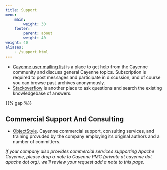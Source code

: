 ```yaml
---
title: Support
menu: 
    main:
        weight: 30   
    footer:
        parent: about
        weight: 40  
weight: 40
aliases:
    - /support.html
---
```


* [Cayenne user mailing list](/mailing-lists.html) is a place to get help from the Cayenne community and discuss general Cayenne topics. Subscription is required to post messages and participate in discussion, and of course you can browse past archives anonymously.
* [Stackoverflow](http://stackoverflow.com/questions/tagged/apache-cayenne) is another place to ask questions and search the existing knowledgebase of answers.

{{% gap %}}


## Commercial Support And Consulting

* [ObjectStyle](http://www.objectstyle.com/cayenne-consulting). Cayenne commercial support, consulting services, and training provuded by the company employing its original authors and a number of committers.

_If your company also provides commercial services supporting Apache Cayenne, please drop a note to Cayenne PMC (private at cayenne dot apache dot org), we'll review your request add a note to this page._
